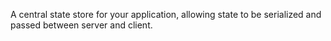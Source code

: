 A central state store for your application, allowing state to be serialized and passed between server and client.
